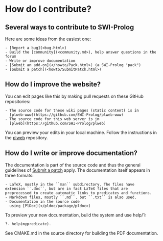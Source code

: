 # How do I contribute?

## Several ways to contribute to SWI-Prolog

Here are some ideas from the easiest one:

    - [Report a bug](<bug.html>)
    - Build the [community](<community.md>), help answer questions in the forum
    - Write or improve documentation
    - [Submit an add-on](</howto/Pack.html>) (a SWI-Prolog "pack")
    - [Submit a patch](<howto/SubmitPatch.html>)

## How do I improve the website?

You can edit pages like this by making pull requests on these GitHub repositories:

    - The source code for these wiki pages (static content) is in
      [plweb-www](https://github.com/SWI-Prolog/plweb-www)
    - The source code for this web server is in
      [plweb](https://github.com/SWI-Prolog/plweb)

You can preview your edits in your local machine. Follow the
instructions in the [plweb](https://github.com/SWI-Prolog/plweb)
repository.

## How do I write or improve documentation?

The documentation is part of the source code and thus the general
guidelines of [Submit a patch](<howto/SubmitPatch.html>) apply.
The documentation itself appears in three formats:

    - LaTeX, mostly in the ``man`` subdirectory. The files have
    extension ``.doc``, but are in fact LaTeX files that are
    preprocessed to create automatic links to predicates and functions.
    - Markdown files, mostly ``.md``, but ``.txt`` is also used.
    - Documentation in the source code
      using [PlDoc](</pldoc/package/pldoc>)

To preview your new documentation, build the system and use help/1:

    ?- help(mypredicate).

See CMAKE.md in the source directory for building the PDF documentation.
